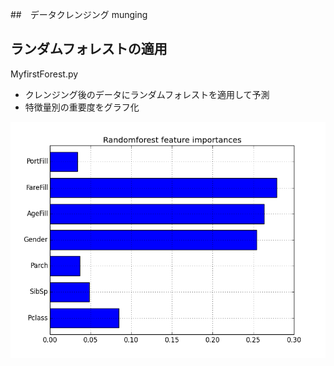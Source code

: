 ##　データクレンジング
munging

## ランダムフォレストの適用
MyfirstForest.py
- クレンジング後のデータにランダムフォレストを適用して予測
- 特徴量別の重要度をグラフ化

![alt text](feature_importances.png)
